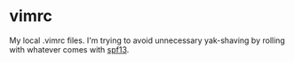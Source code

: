 vimrc
=====

My local .vimrc files.  I'm trying to avoid unnecessary yak-shaving by rolling with whatever comes with [spf13](http://vim.spf13.com/).
